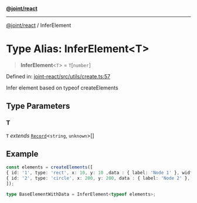 [**@joint/react**](../README.md)

***

[@joint/react](../README.md) / InferElement

# Type Alias: InferElement\<T\>

> **InferElement**\<`T`\> = `T`\[`number`\]

Defined in: [joint-react/src/utils/create.ts:57](https://github.com/samuelgja/joint/blob/main/packages/joint-react/src/utils/create.ts#L57)

Infer element based on typeof createElements

## Type Parameters

### T

`T` *extends* [`Record`](https://www.typescriptlang.org/docs/handbook/utility-types.html#recordkeys-type)\<`string`, `unknown`\>[]

## Example

```ts
const elements = createElements([
{ id: '1', type: 'rect', x: 10, y: 10 ,data : { label: 'Node 1' }, width: 100, height: 100 },
{ id: '2', type: 'circle', x: 200, y: 200, data : { label: 'Node 2' }, width: 100, height: 100 },
]);

type BaseElementWithData = InferElement<typeof elements>;
```
